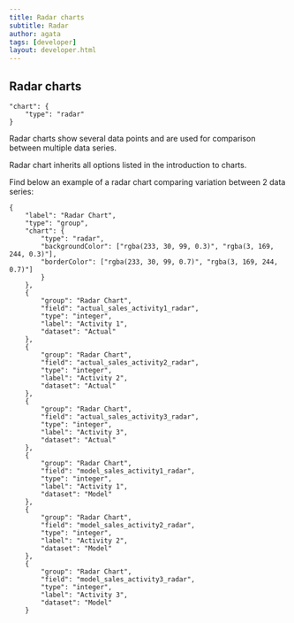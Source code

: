 ```yaml
---
title: Radar charts
subtitle: Radar
author: agata
tags: [developer]
layout: developer.html
---
```



## Radar charts

```text
"chart": {
	"type": "radar"
}
```

Radar charts show several data points and are used for comparison between multiple data series.

Radar chart inherits all options listed in the introduction to charts.

Find below an example of a radar chart comparing variation between 2 data series:

```text
{
	"label": "Radar Chart",
	"type": "group",
	"chart": {
		"type": "radar",
		"backgroundColor": ["rgba(233, 30, 99, 0.3)", "rgba(3, 169, 244, 0.3)"],
		"borderColor": ["rgba(233, 30, 99, 0.7)", "rgba(3, 169, 244, 0.7)"]
		}
	},
	{
		"group": "Radar Chart",
		"field": "actual_sales_activity1_radar",
		"type": "integer",
		"label": "Activity 1",
		"dataset": "Actual"
	},
	{
		"group": "Radar Chart",
		"field": "actual_sales_activity2_radar",
		"type": "integer",
		"label": "Activity 2",
		"dataset": "Actual"
	},
	{
		"group": "Radar Chart",
		"field": "actual_sales_activity3_radar",
		"type": "integer",
		"label": "Activity 3",
		"dataset": "Actual"
	},
	{
		"group": "Radar Chart",
		"field": "model_sales_activity1_radar",
		"type": "integer",
		"label": "Activity 1",
		"dataset": "Model"
	},
	{
		"group": "Radar Chart",
		"field": "model_sales_activity2_radar",
		"type": "integer",
		"label": "Activity 2",
		"dataset": "Model"
	},
	{
		"group": "Radar Chart",
		"field": "model_sales_activity3_radar",
		"type": "integer",
		"label": "Activity 3",
		"dataset": "Model"
	}
``` 